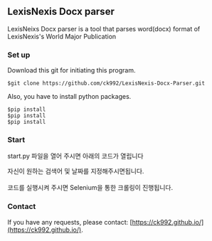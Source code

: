 ## LexisNexis Docx parser
LexisNeixs Docx parser is a tool that parses word(docx) format of LexisNexis's World Major Publication

### Set up
Download this git for initiating this program.
```
$git clone https://github.com/ck992/LexisNexis-Docx-Parser.git
```
Also, you have to install python packages.
```
$pip install
$pip install
$pip install
```

### Start
start.py 파일을 열어 주시면 아래의 코드가 열립니다

자신이 원하는 검색어 및 날짜를 지정해주시면됩니다. <br><br>
코드를 실행시켜 주시면 Selenium을 통한 크롤링이 진행됩니다.

### Contact
If you have any requests, please contact: [https://ck992.github.io/](https://ck992.github.io/).
